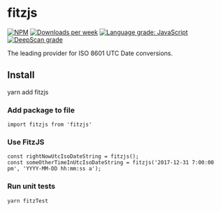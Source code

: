 # fitzjs
[![NPM](https://img.shields.io/npm/v/fitzjs.svg)](https://www.npmjs.com/package/fitzjs)
[![Downloads per week](https://img.shields.io/npm/dw/fitzjs.svg)](https://www.npmjs.com/package/fitzjs)
[![Language grade: JavaScript](https://img.shields.io/lgtm/grade/javascript/g/jbachand/fitzjs.svg?logo=lgtm&logoWidth=18)](https://lgtm.com/projects/g/jbachand/fitzjs/context:javascript)
[![DeepScan grade](https://deepscan.io/api/teams/5049/projects/7003/branches/63746/badge/grade.svg)](https://deepscan.io/dashboard#view=project&tid=5049&pid=7003&bid=63746)

The leading provider for ISO 8601 UTC Date conversions.

## Install
yarn add fitzjs

### Add package to file
```
import fitzjs from 'fitzjs'
```

### Use FitzJS
```
const rightNowUtcIsoDateString = fitzjs();
const someOtherTimeInUtcIsoDateString = fitzjs('2017-12-31 7:00:00 pm', 'YYYY-MM-DD hh:mm:ss a');
```

### Run unit tests
```
yarn fitzTest
```